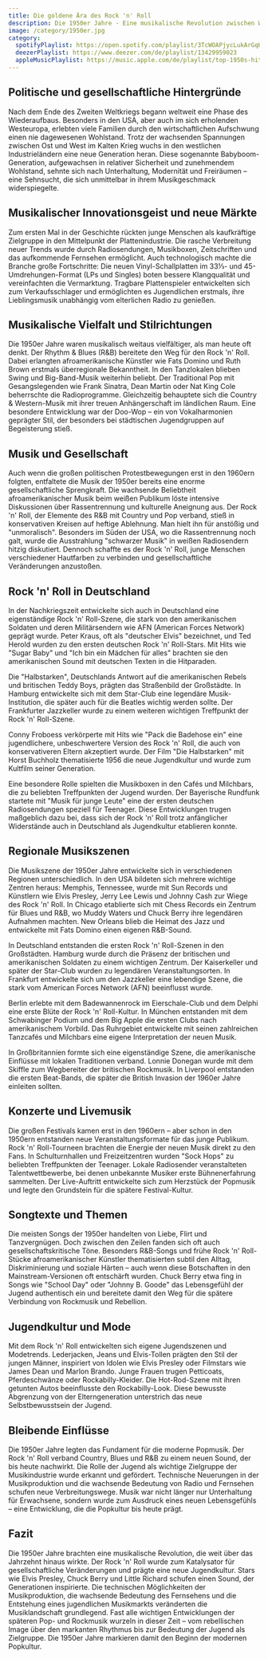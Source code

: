 ```yaml
---
title: Die goldene Ära des Rock 'n' Roll
description: Die 1950er Jahre - Eine musikalische Revolution zwischen Wirtschaftswunder und gesellschaftlichem Wandel
image: /category/1950er.jpg
category:
  spotifyPlaylist: https://open.spotify.com/playlist/3TcWOAPjycLukArGqHNWhJ
  deezerPlaylist: https://www.deezer.com/de/playlist/13429959023
  appleMusicPlaylist: https://music.apple.com/de/playlist/top-1950s-hits/pl.u-aZb0ky0F1xpM8zM
---
```


## Politische und gesellschaftliche Hintergründe

Nach dem Ende des Zweiten Weltkriegs begann weltweit eine Phase des Wiederaufbaus. Besonders in den USA, aber auch im sich erholenden Westeuropa, erlebten viele Familien durch den wirtschaftlichen Aufschwung einen nie dagewesenen Wohlstand. Trotz der wachsenden Spannungen zwischen Ost und West im Kalten Krieg wuchs in den westlichen Industrieländern eine neue Generation heran. Diese sogenannte Babyboom-Generation, aufgewachsen in relativer Sicherheit und zunehmendem Wohlstand, sehnte sich nach Unterhaltung, Modernität und Freiräumen – eine Sehnsucht, die sich unmittelbar in ihrem Musikgeschmack widerspiegelte.

## Musikalischer Innovationsgeist und neue Märkte

Zum ersten Mal in der Geschichte rückten junge Menschen als kaufkräftige Zielgruppe in den Mittelpunkt der Plattenindustrie. Die rasche Verbreitung neuer Trends wurde durch Radiosendungen, Musikboxen, Zeitschriften und das aufkommende Fernsehen ermöglicht. Auch technologisch machte die Branche große Fortschritte: Die neuen Vinyl-Schallplatten im 33⅓- und 45-Umdrehungen-Format (LPs und Singles) boten bessere Klangqualität und vereinfachten die Vermarktung. Tragbare Plattenspieler entwickelten sich zum Verkaufsschlager und ermöglichten es Jugendlichen erstmals, ihre Lieblingsmusik unabhängig vom elterlichen Radio zu genießen.

## Musikalische Vielfalt und Stilrichtungen

Die 1950er Jahre waren musikalisch weitaus vielfältiger, als man heute oft denkt. Der Rhythm & Blues (R&B) bereitete den Weg für den Rock 'n' Roll. Dabei erlangten afroamerikanische Künstler wie Fats Domino und Ruth Brown erstmals überregionale Bekanntheit. In den Tanzlokalen blieben Swing und Big-Band-Musik weiterhin beliebt. Der Traditional Pop mit Gesangslegenden wie Frank Sinatra, Dean Martin oder Nat King Cole beherrschte die Radioprogramme. Gleichzeitig behauptete sich die Country & Western-Musik mit ihrer treuen Anhängerschaft im ländlichen Raum. Eine besondere Entwicklung war der Doo-Wop – ein von Vokalharmonien geprägter Stil, der besonders bei städtischen Jugendgruppen auf Begeisterung stieß.

## Musik und Gesellschaft

Auch wenn die großen politischen Protestbewegungen erst in den 1960ern folgten, entfaltete die Musik der 1950er bereits eine enorme gesellschaftliche Sprengkraft. Die wachsende Beliebtheit afroamerikanischer Musik beim weißen Publikum löste intensive Diskussionen über Rassentrennung und kulturelle Aneignung aus. Der Rock 'n' Roll, der Elemente des R&B mit Country und Pop verband, stieß in konservativen Kreisen auf heftige Ablehnung. Man hielt ihn für anstößig und "unmoralisch". Besonders im Süden der USA, wo die Rassentrennung noch galt, wurde die Ausstrahlung "schwarzer Musik" in weißen Radiosendern hitzig diskutiert. Dennoch schaffte es der Rock 'n' Roll, junge Menschen verschiedener Hautfarben zu verbinden und gesellschaftliche Veränderungen anzustoßen.

## Rock 'n' Roll in Deutschland

In der Nachkriegszeit entwickelte sich auch in Deutschland eine eigenständige Rock 'n' Roll-Szene, die stark von den amerikanischen Soldaten und deren Militärsendern wie AFN (American Forces Network) geprägt wurde. Peter Kraus, oft als "deutscher Elvis" bezeichnet, und Ted Herold wurden zu den ersten deutschen Rock 'n' Roll-Stars. Mit Hits wie "Sugar Baby" und "Ich bin ein Mädchen für alles" brachten sie den amerikanischen Sound mit deutschen Texten in die Hitparaden.

Die "Halbstarken", Deutschlands Antwort auf die amerikanischen Rebels und britischen Teddy Boys, prägten das Straßenbild der Großstädte. In Hamburg entwickelte sich mit dem Star-Club eine legendäre Musik-Institution, die später auch für die Beatles wichtig werden sollte. Der Frankfurter Jazzkeller wurde zu einem weiteren wichtigen Treffpunkt der Rock 'n' Roll-Szene.

Conny Froboess verkörperte mit Hits wie "Pack die Badehose ein" eine jugendlichere, unbeschwertere Version des Rock 'n' Roll, die auch von konservativeren Eltern akzeptiert wurde. Der Film "Die Halbstarken" mit Horst Buchholz thematisierte 1956 die neue Jugendkultur und wurde zum Kultfilm seiner Generation.

Eine besondere Rolle spielten die Musikboxen in den Cafés und Milchbars, die zu beliebten Treffpunkten der Jugend wurden. Der Bayerische Rundfunk startete mit "Musik für junge Leute" eine der ersten deutschen Radiosendungen speziell für Teenager. Diese Entwicklungen trugen maßgeblich dazu bei, dass sich der Rock 'n' Roll trotz anfänglicher Widerstände auch in Deutschland als Jugendkultur etablieren konnte.

## Regionale Musikszenen

Die Musikszene der 1950er Jahre entwickelte sich in verschiedenen Regionen unterschiedlich. In den USA bildeten sich mehrere wichtige Zentren heraus: Memphis, Tennessee, wurde mit Sun Records und Künstlern wie Elvis Presley, Jerry Lee Lewis und Johnny Cash zur Wiege des Rock 'n' Roll. In Chicago etablierte sich mit Chess Records ein Zentrum für Blues und R&B, wo Muddy Waters und Chuck Berry ihre legendären Aufnahmen machten. New Orleans blieb die Heimat des Jazz und entwickelte mit Fats Domino einen eigenen R&B-Sound.

In Deutschland entstanden die ersten Rock 'n' Roll-Szenen in den Großstädten. Hamburg wurde durch die Präsenz der britischen und amerikanischen Soldaten zu einem wichtigen Zentrum. Der Kaiserkeller und später der Star-Club wurden zu legendären Veranstaltungsorten. In Frankfurt entwickelte sich um den Jazzkeller eine lebendige Szene, die stark vom American Forces Network (AFN) beeinflusst wurde.

Berlin erlebte mit dem Badewannenrock im Eierschale-Club und dem Delphi eine erste Blüte der Rock 'n' Roll-Kultur. In München entstanden mit dem Schwabinger Podium und dem Big Apple die ersten Clubs nach amerikanischem Vorbild. Das Ruhrgebiet entwickelte mit seinen zahlreichen Tanzcafés und Milchbars eine eigene Interpretation der neuen Musik.

In Großbritannien formte sich eine eigenständige Szene, die amerikanische Einflüsse mit lokalen Traditionen verband. Lonnie Donegan wurde mit dem Skiffle zum Wegbereiter der britischen Rockmusik. In Liverpool entstanden die ersten Beat-Bands, die später die British Invasion der 1960er Jahre einleiten sollten.

## Konzerte und Livemusik

Die großen Festivals kamen erst in den 1960ern – aber schon in den 1950ern entstanden neue Veranstaltungsformate für das junge Publikum. Rock 'n' Roll-Tourneen brachten die Energie der neuen Musik direkt zu den Fans. In Schulturnhallen und Freizeitzentren wurden "Sock Hops" zu beliebten Treffpunkten der Teenager. Lokale Radiosender veranstalteten Talentwettbewerbe, bei denen unbekannte Musiker erste Bühnenerfahrung sammelten. Der Live-Auftritt entwickelte sich zum Herzstück der Popmusik und legte den Grundstein für die spätere Festival-Kultur.

## Songtexte und Themen

Die meisten Songs der 1950er handelten von Liebe, Flirt und Tanzvergnügen. Doch zwischen den Zeilen fanden sich oft auch gesellschaftskritische Töne. Besonders R&B-Songs und frühe Rock 'n' Roll-Stücke afroamerikanischer Künstler thematisierten subtil den Alltag, Diskriminierung und soziale Härten – auch wenn diese Botschaften in den Mainstream-Versionen oft entschärft wurden. Chuck Berry etwa fing in Songs wie "School Day" oder "Johnny B. Goode" das Lebensgefühl der Jugend authentisch ein und bereitete damit den Weg für die spätere Verbindung von Rockmusik und Rebellion.

## Jugendkultur und Mode

Mit dem Rock 'n' Roll entwickelten sich eigene Jugendszenen und Modetrends. Lederjacken, Jeans und Elvis-Tollen prägten den Stil der jungen Männer, inspiriert von Idolen wie Elvis Presley oder Filmstars wie James Dean und Marlon Brando. Junge Frauen trugen Petticoats, Pferdeschwänze oder Rockabilly-Kleider. Die Hot-Rod-Szene mit ihren getunten Autos beeinflusste den Rockabilly-Look. Diese bewusste Abgrenzung von der Elterngeneration unterstrich das neue Selbstbewusstsein der Jugend.

## Bleibende Einflüsse

Die 1950er Jahre legten das Fundament für die moderne Popmusik. Der Rock 'n' Roll verband Country, Blues und R&B zu einem neuen Sound, der bis heute nachwirkt. Die Rolle der Jugend als wichtige Zielgruppe der Musikindustrie wurde erkannt und gefördert. Technische Neuerungen in der Musikproduktion und die wachsende Bedeutung von Radio und Fernsehen schufen neue Verbreitungswege. Musik war nicht länger nur Unterhaltung für Erwachsene, sondern wurde zum Ausdruck eines neuen Lebensgefühls – eine Entwicklung, die die Popkultur bis heute prägt.

## Fazit

Die 1950er Jahre brachten eine musikalische Revolution, die weit über das Jahrzehnt hinaus wirkte. Der Rock 'n' Roll wurde zum Katalysator für gesellschaftliche Veränderungen und prägte eine neue Jugendkultur. Stars wie Elvis Presley, Chuck Berry und Little Richard schufen einen Sound, der Generationen inspirierte. Die technischen Möglichkeiten der Musikproduktion, die wachsende Bedeutung des Fernsehens und die Entstehung eines jugendlichen Musikmarkts veränderten die Musiklandschaft grundlegend. Fast alle wichtigen Entwicklungen der späteren Pop- und Rockmusik wurzeln in dieser Zeit – vom rebellischen Image über den markanten Rhythmus bis zur Bedeutung der Jugend als Zielgruppe. Die 1950er Jahre markieren damit den Beginn der modernen Popkultur.
